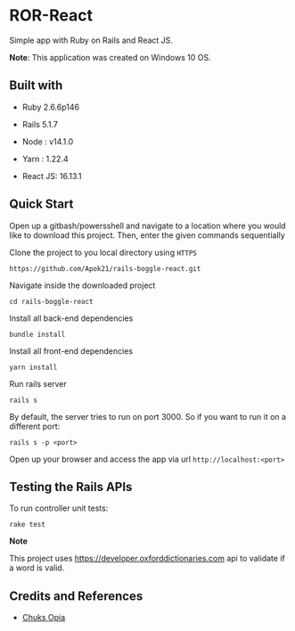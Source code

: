 # ROR-React

Simple app with Ruby on Rails and React JS.

**Note**: This application was created on Windows 10 OS.


## Built with

- Ruby 2.6.6p146

- Rails 5.1.7

- Node : v14.1.0 

- Yarn : 1.22.4

- React JS: 16.13.1

## Quick Start

Open up a gitbash/powersshell and navigate to a location where you would like to download this project.
Then, enter the given commands sequentially

Clone the project to you local directory using `HTTPS`

```
https://github.com/Apok21/rails-boggle-react.git
```

Navigate inside the downloaded project

```
cd rails-boggle-react
```
Install all back-end dependencies

```
bundle install
```

Install all front-end dependencies

```
yarn install
```

Run rails server

```
rails s
```

By default,  the server tries to run on port 3000.
So if you want to run it on a different port:

```
rails s -p <port>
```

Open up your browser and access the app via url `http://localhost:<port>`

## Testing the Rails APIs

To run controller unit tests:

```
rake test
```

**Note**

This project uses https://developer.oxforddictionaries.com  api to validate if a word is valid.

## Credits and References
- [Chuks Opia](https://www.digitalocean.com/community/tutorials/how-to-set-up-a-ruby-on-rails-project-with-a-react-frontend)
